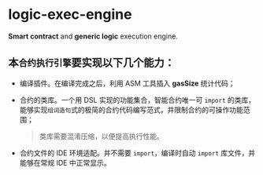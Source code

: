 # logic-exec-engine
**Smart contract** and **generic logic** execution engine.


## 本`合约执行引擎`要实现以下几个能力：

- 编译插件。在编译完成之后，利用 ASM 工具插入 **gasSize** 统计代码；

- 合约的类库。一个用 DSL 实现的功能集合，智能合约唯一可 `import` 的类库，能够实现`组词造句`式的极简的合约代码编写范式，并限制合约的可操作功能范围；
  > 类库需要混淆压缩，以便提高执行性能。

- 合约文件的 IDE 环境适配。并不需要 `import`，编译时自动 `import` 库文件，并能够在常规 IDE 中正常显示。
